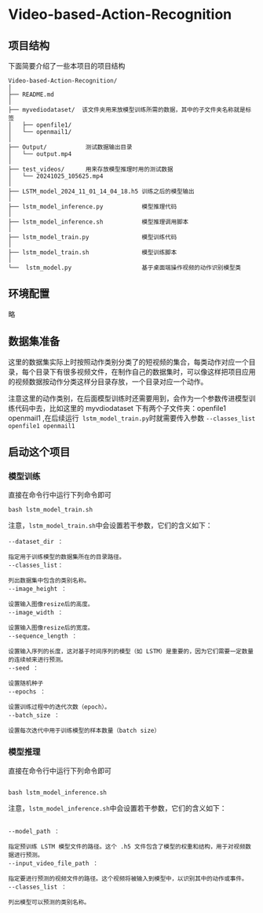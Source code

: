 # Video-based-Action-Recognition

## 项目结构

下面简要介绍了一些本项目的项目结构

```
Video-based-Action-Recognition/
│
├── README.md
│
├── myvediodataset/  该文件夹用来放模型训练所需的数据，其中的子文件夹名称就是标签
│   ├── openfile1/
│   └── openmail1/
│
├── Output/           测试数据输出目录
│   └── output.mp4
│
├── test_videos/      用来存放模型推理时用的测试数据
│   └── 20241025_105625.mp4
│
├── LSTM_model_2024_11_01_14_04_18.h5 训练之后的模型输出
│
├── lstm_model_inference.py           模型推理代码
│
├── lstm_model_inference.sh           模型推理调用脚本
│
├── lstm_model_train.py               模型训练代码
│
├── lstm_model_train.sh               模型训练脚本
│
└──  lstm_model.py                    基于桌面端操作视频的动作识别模型类

```

## 环境配置

略

## 数据集准备

这里的数据集实际上时按照动作类别分类了的短视频的集合，每类动作对应一个目录，每个目录下有很多视频文件，在制作自己的数据集时，可以像这样把项目应用的视频数据按动作分类这样分目录存放，一个目录对应一个动作。

注意这里的动作类别，在后面模型训练时还需要用到，会作为一个参数传进模型训练代码中去，比如这里的 myvdiodataset 下有两个子文件夹：openfile1 openmail1 ,在后续运行` lstm_model_train.py`时就需要传入参数 `--classes_list openfile1 openmail1 `

## 启动这个项目

### 模型训练

直接在命令行中运行下列命令即可

```
bash lstm_model_train.sh
```

注意，`lstm_model_train.sh`中会设置若干参数，它们的含义如下：

```
--dataset_dir ：

指定用于训练模型的数据集所在的目录路径。
--classes_list：

列出数据集中包含的类别名称。
--image_height ：

设置输入图像resize后的高度。
--image_width ：

设置输入图像resize后的宽度。
--sequence_length ：

设置输入序列的长度，这对基于时间序列的模型（如 LSTM）是重要的，因为它们需要一定数量的连续帧来进行预测。
--seed ：

设置随机种子
--epochs ：

设置训练过程中的迭代次数（epoch）。
--batch_size ：

设置每次迭代中用于训练模型的样本数量（batch size）
```

### 模型推理

直接在命令行中运行下列命令即可

```

bash lstm_model_inference.sh

```

注意，`lstm_model_inference.sh`中会设置若干参数，它们的含义如下：

```

--model_path ：

指定预训练 LSTM 模型文件的路径。这个 .h5 文件包含了模型的权重和结构，用于对视频数据进行预测。
--input_video_file_path ：

指定要进行预测的视频文件的路径。这个视频将被输入到模型中，以识别其中的动作或事件。
--classes_list ：

列出模型可以预测的类别名称。

```

```

```
